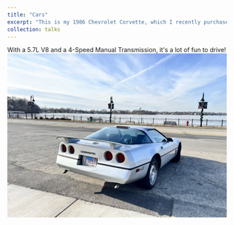 ```yaml
---
title: "Cars"
excerpt: "This is my 1986 Chevrolet Corvette, which I recently purchased<br/><img src='/images/car_1.jpg'>"
collection: talks
---
```


With a 5.7L V8 and a 4-Speed Manual Transmission, it's a lot of fun to drive! 
<br/><img src='/images/car_2.jpg'>